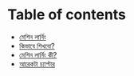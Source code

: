 # Table of contents

* [মেশিন লার্নিং](README.md)
* [কিভাবে শিখবো?](how-to-start.md)
* [মেশিন লার্নিং কী?](what-is-ml.md)
* [আরেকটা চ্যাপ্টার](undefined-2.md)

